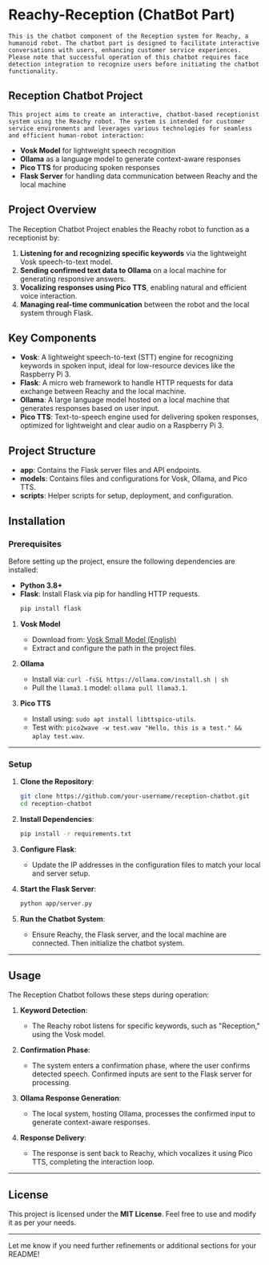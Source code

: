 # Reachy-Reception (ChatBot Part)

    This is the chatbot component of the Reception system for Reachy, a humanoid robot. The chatbot part is designed to facilitate interactive conversations with users, enhancing customer service experiences. Please note that successful operation of this chatbot requires face detection integration to recognize users before initiating the chatbot functionality.

## Reception Chatbot Project

    This project aims to create an interactive, chatbot-based receptionist system using the Reachy robot. The system is intended for customer service environments and leverages various technologies for seamless and efficient human-robot interaction:
- **Vosk Model** for lightweight speech recognition
- **Ollama** as a language model to generate context-aware responses
- **Pico TTS** for producing spoken responses
- **Flask Server** for handling data communication between Reachy and the local machine

## Project Overview

The Reception Chatbot Project enables the Reachy robot to function as a receptionist by:
1. **Listening for and recognizing specific keywords** via the lightweight Vosk speech-to-text model.
2. **Sending confirmed text data to Ollama** on a local machine for generating responsive answers.
3. **Vocalizing responses using Pico TTS**, enabling natural and efficient voice interaction.
4. **Managing real-time communication** between the robot and the local system through Flask.

## Key Components

- **Vosk**: A lightweight speech-to-text (STT) engine for recognizing keywords in spoken input, ideal for low-resource devices like the Raspberry Pi 3.
- **Flask**: A micro web framework to handle HTTP requests for data exchange between Reachy and the local machine.
- **Ollama**: A large language model hosted on a local machine that generates responses based on user input.
- **Pico TTS**: Text-to-speech engine used for delivering spoken responses, optimized for lightweight and clear audio on a Raspberry Pi 3.

## Project Structure

- **app**: Contains the Flask server files and API endpoints.
- **models**: Contains files and configurations for Vosk, Ollama, and Pico TTS.
- **scripts**: Helper scripts for setup, deployment, and configuration.

## Installation

### Prerequisites
Before setting up the project, ensure the following dependencies are installed:

- **Python 3.8+**
- **Flask**: Install Flask via pip for handling HTTP requests.
    ```bash
    pip install flask
    ```
1. **Vosk Model**
   - Download from: [Vosk Small Model (English)](https://alphacephei.com/vosk/models/vosk-model-small-en-us-0.15.zip)
   - Extract and configure the path in the project files.

2. **Ollama**
   - Install via: `curl -fsSL https://ollama.com/install.sh | sh`
   - Pull the `llama3.1` model: `ollama pull llama3.1`.

3. **Pico TTS**
   - Install using: `sudo apt install libttspico-utils`.
   - Test with: `pico2wave -w test.wav "Hello, this is a test." && aplay test.wav`.
---

### Setup

1. **Clone the Repository**:
    ```bash
    git clone https://github.com/your-username/reception-chatbot.git
    cd reception-chatbot
    ```

2. **Install Dependencies**:
    ```bash
    pip install -r requirements.txt
    ```

3. **Configure Flask**:
   - Update the IP addresses in the configuration files to match your local and server setup.

4. **Start the Flask Server**:
    ```bash
    python app/server.py
    ```

5. **Run the Chatbot System**:
   - Ensure Reachy, the Flask server, and the local machine are connected. Then initialize the chatbot system.

---

## Usage

The Reception Chatbot follows these steps during operation:

1. **Keyword Detection**: 
   - The Reachy robot listens for specific keywords, such as "Reception," using the Vosk model.
   
2. **Confirmation Phase**:
   - The system enters a confirmation phase, where the user confirms detected speech. Confirmed inputs are sent to the Flask server for processing.

3. **Ollama Response Generation**:
   - The local system, hosting Ollama, processes the confirmed input to generate context-aware responses.

4. **Response Delivery**:
   - The response is sent back to Reachy, which vocalizes it using Pico TTS, completing the interaction loop.

---


## License

This project is licensed under the **MIT License**. Feel free to use and modify it as per your needs.

---

Let me know if you need further refinements or additional sections for your README!
